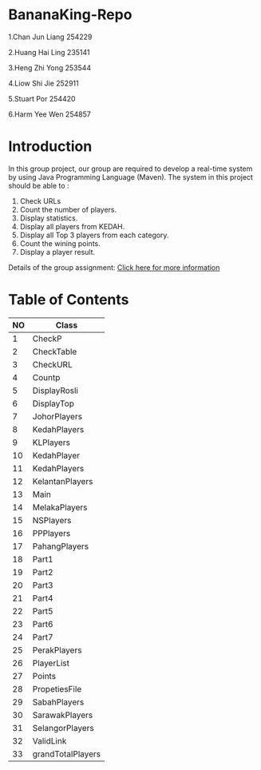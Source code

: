 # BananaKing-Repo
1.Chan Jun Liang 254229 

2.Huang Hai Ling 235141

3.Heng Zhi Yong 253544

4.Liow Shi Jie 252911

5.Stuart Por 254420

6.Harm Yee Wen 254857


# Introduction

In this group project, our group are required to develop a real-time system by using Java Programming Language (Maven). The system in this project should be able to :

1) Check URLs
2) Count the number of players.
3) Display statistics.
4) Display all players from KEDAH.
5) Display all Top 3 players from each category.
6) Count the wining points.
7) Display a player result.

Details of the group assignment: [Click here for more information](https://github.com/STIW3054-A182/BananaKing-Repo/wiki)


# Table of Contents

| NO     | Class |
| ---    | ---       |
| 1      | CheckP        |
| 2      | CheckTable        |
| 3      | CheckURL     |
| 4      | Countp        |
| 5      | DisplayRosli       |
| 6      | DisplayTop        |
| 7      | JohorPlayers       |
| 8      | KedahPlayers        |
| 9      | KLPlayers        |
| 10      | KedahPlayer       |
| 11     | KedahPlayers        |
| 12     | KelantanPlayers        |
| 13     | Main        |
| 14     | MelakaPlayers        |
| 15     | NSPlayers        |
| 16     | PPPlayers        |
| 17     | PahangPlayers        |
| 18     | Part1        |
| 19     | Part2        |
| 20     | Part3        |
| 21     | Part4        |
| 22     | Part5        |
| 23     | Part6        |
| 24     | Part7        |
| 25     | PerakPlayers       |
| 26     | PlayerList        |
| 27     | Points        |
| 28     | PropetiesFile        |
| 29     | SabahPlayers        |
| 30     | SarawakPlayers        |
| 31     | SelangorPlayers        |
| 32     | ValidLink        |
| 33     | grandTotalPlayers        |

